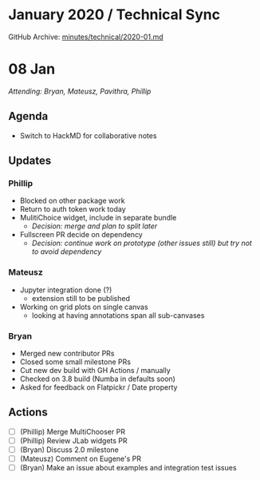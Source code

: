 # January 2020 / Technical Sync

GitHub Archive: [minutes/technical/2020-01.md](https://github.com/bokeh/pm/blob/master/minutes/technical/2020-01.md)

# 08 Jan

*Attending: Bryan, Mateusz, Pavithra, Phillip*

## Agenda
* Switch to HackMD for collaborative notes

## Updates

### Phillip
- Blocked on other package work
- Return to auth token work today
- MulitiChoice widget, include in separate bundle
    - *Decision: merge and plan to split later*
- Fullscreen PR decide on dependency
    - *Decision: continue work on prototype (other issues still) but try not to avoid dependency*

### Mateusz
- Jupyter integration done (?)
    - extension still to be published
- Working on grid plots on single canvas 
    - looking at having annotations span all sub-canvases

### Bryan
- Merged new contributor PRs
- Closed some small milestone PRs
- Cut new dev build with GH Actions / manually
- Checked on 3.8 build (Numba in defaults soon)
- Asked for feedback on Flatpickr / Date property

## Actions

- [ ] (Phillip) Merge MultiChooser PR
- [ ] (Phillip) Review JLab widgets PR
- [ ] (Bryan) Discuss 2.0 milestone
- [ ] (Mateusz) Comment on Eugene's PR
- [ ] (Bryan) Make an issue about examples and integration test issues